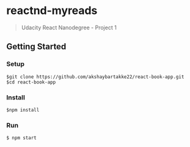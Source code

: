 # reactnd-myreads

> Udacity React Nanodegree - Project 1

## Getting Started

### Setup

```
$git clone https://github.com/akshaybartakke22/react-book-app.git
$cd react-book-app
```

### Install

```
$npm install
```

### Run

```
$ npm start
```
